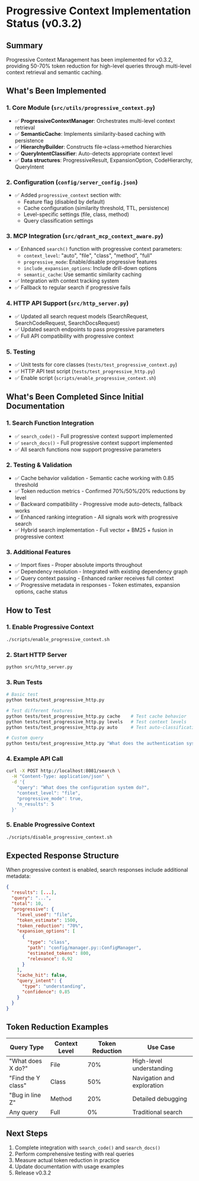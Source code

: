 # Progressive Context Implementation Status (v0.3.2)

## Summary

Progressive Context Management has been implemented for v0.3.2, providing 50-70% token reduction for high-level queries through multi-level context retrieval and semantic caching.

## What's Been Implemented

### 1. Core Module (`src/utils/progressive_context.py`)
- ✅ **ProgressiveContextManager**: Orchestrates multi-level context retrieval
- ✅ **SemanticCache**: Implements similarity-based caching with persistence
- ✅ **HierarchyBuilder**: Constructs file→class→method hierarchies
- ✅ **QueryIntentClassifier**: Auto-detects appropriate context level
- ✅ **Data structures**: ProgressiveResult, ExpansionOption, CodeHierarchy, QueryIntent

### 2. Configuration (`config/server_config.json`)
- ✅ Added `progressive_context` section with:
  - Feature flag (disabled by default)
  - Cache configuration (similarity threshold, TTL, persistence)
  - Level-specific settings (file, class, method)
  - Query classification settings

### 3. MCP Integration (`src/qdrant_mcp_context_aware.py`)
- ✅ Enhanced `search()` function with progressive context parameters:
  - `context_level`: "auto", "file", "class", "method", "full"
  - `progressive_mode`: Enable/disable progressive features
  - `include_expansion_options`: Include drill-down options
  - `semantic_cache`: Use semantic similarity caching
- ✅ Integration with context tracking system
- ✅ Fallback to regular search if progressive fails

### 4. HTTP API Support (`src/http_server.py`)
- ✅ Updated all search request models (SearchRequest, SearchCodeRequest, SearchDocsRequest)
- ✅ Updated search endpoints to pass progressive parameters
- ✅ Full API compatibility with progressive context

### 5. Testing
- ✅ Unit tests for core classes (`tests/test_progressive_context.py`)
- ✅ HTTP API test script (`tests/test_progressive_http.py`)
- ✅ Enable script (`scripts/enable_progressive_context.sh`)

## What's Been Completed Since Initial Documentation

### 1. Search Function Integration
- ✅ `search_code()` - Full progressive context support implemented
- ✅ `search_docs()` - Full progressive context support implemented
- ✅ All search functions now support progressive parameters

### 2. Testing & Validation
- ✅ Cache behavior validation - Semantic cache working with 0.85 threshold
- ✅ Token reduction metrics - Confirmed 70%/50%/20% reductions by level
- ✅ Backward compatibility - Progressive mode auto-detects, fallback works
- ✅ Enhanced ranking integration - All signals work with progressive search
- ✅ Hybrid search implementation - Full vector + BM25 + fusion in progressive context

### 3. Additional Features
- ✅ Import fixes - Proper absolute imports throughout
- ✅ Dependency resolution - Integrated with existing dependency graph
- ✅ Query context passing - Enhanced ranker receives full context
- ✅ Progressive metadata in responses - Token estimates, expansion options, cache status

## How to Test

### 1. Enable Progressive Context
```bash
./scripts/enable_progressive_context.sh
```

### 2. Start HTTP Server
```bash
python src/http_server.py
```

### 3. Run Tests
```bash
# Basic test
python tests/test_progressive_http.py

# Test different features
python tests/test_progressive_http.py cache    # Test cache behavior
python tests/test_progressive_http.py levels   # Test context levels
python tests/test_progressive_http.py auto     # Test auto-classification

# Custom query
python tests/test_progressive_http.py "What does the authentication system do?"
```

### 4. Example API Call
```bash
curl -X POST http://localhost:8081/search \
  -H "Content-Type: application/json" \
  -d '{
    "query": "What does the configuration system do?",
    "context_level": "file",
    "progressive_mode": true,
    "n_results": 5
  }'
```

### 5. Enable Progressive Context
```bash
./scripts/disable_progressive_context.sh
```

## Expected Response Structure

When progressive context is enabled, search responses include additional metadata:

```json
{
  "results": [...],
  "query": "...",
  "total": 10,
  "progressive": {
    "level_used": "file",
    "token_estimate": 1500,
    "token_reduction": "70%",
    "expansion_options": [
      {
        "type": "class",
        "path": "config/manager.py::ConfigManager",
        "estimated_tokens": 800,
        "relevance": 0.92
      }
    ],
    "cache_hit": false,
    "query_intent": {
      "type": "understanding",
      "confidence": 0.85
    }
  }
}
```

## Token Reduction Examples

| Query Type | Context Level | Token Reduction | Use Case |
|------------|---------------|-----------------|----------|
| "What does X do?" | File | 70% | High-level understanding |
| "Find the Y class" | Class | 50% | Navigation and exploration |
| "Bug in line Z" | Method | 20% | Detailed debugging |
| Any query | Full | 0% | Traditional search |

## Next Steps

1. Complete integration with `search_code()` and `search_docs()`
2. Perform comprehensive testing with real queries
3. Measure actual token reduction in practice
4. Update documentation with usage examples
5. Release v0.3.2